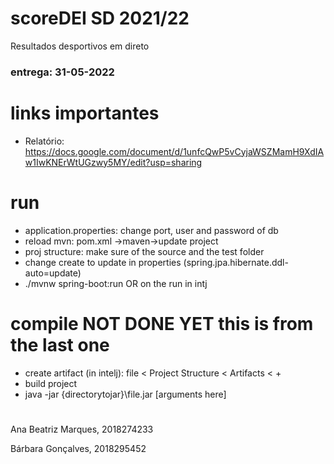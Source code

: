 # scoreDEI SD 2021/22
Resultados desportivos em direto

### entrega: 31-05-2022

# links importantes
- Relatório: https://docs.google.com/document/d/1unfcQwP5vCyjaWSZMamH9XdIAw1IwKNErWtUGzwy5MY/edit?usp=sharing

# run
- application.properties: change port, user and password of db
- reload mvn: pom.xml ->maven->update project
- proj structure: make sure of the source and the test folder
- change create to update in properties (spring.jpa.hibernate.ddl-auto=update)
- ./mvnw spring-boot:run OR on the run in intj


# compile NOT DONE YET this is from the last one

- create artifact (in intelj): file < Project Structure < Artifacts < + 
- build project
- java -jar {directorytojar}\file.jar [arguments here]

#

Ana Beatriz Marques, 2018274233

Bárbara Gonçalves, 2018295452